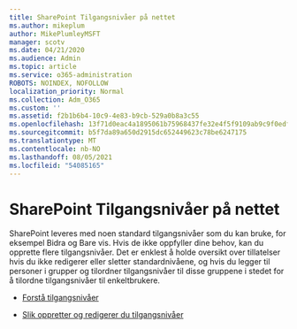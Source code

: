```yaml
---
title: SharePoint Tilgangsnivåer på nettet
ms.author: mikeplum
author: MikePlumleyMSFT
manager: scotv
ms.date: 04/21/2020
ms.audience: Admin
ms.topic: article
ms.service: o365-administration
ROBOTS: NOINDEX, NOFOLLOW
localization_priority: Normal
ms.collection: Adm_O365
ms.custom: ''
ms.assetid: f2b1b6b4-10c9-4e83-b9cb-529a0b8a3c55
ms.openlocfilehash: 13f71d0eac4a1895061b75968437fe32e4f5f9109ab9c9f0edfe371d7d0c995c
ms.sourcegitcommit: b5f7da89a650d2915dc652449623c78be6247175
ms.translationtype: MT
ms.contentlocale: nb-NO
ms.lasthandoff: 08/05/2021
ms.locfileid: "54085165"
---
```

# <a name="sharepoint-online-permission-levels"></a>SharePoint Tilgangsnivåer på nettet

SharePoint leveres med noen standard tilgangsnivåer som du kan bruke, for eksempel Bidra og Bare vis. Hvis de ikke oppfyller dine behov, kan du opprette flere tilgangsnivåer. Det er enklest å holde oversikt over tillatelser hvis du ikke redigerer eller sletter standardnivåene, og hvis du legger til personer i grupper og tilordner tilgangsnivåer til disse gruppene i stedet for å tilordne tilgangsnivåer til enkeltbrukere.
  
- [Forstå tilgangsnivåer](https://go.microsoft.com/fwlink/?linkid=867071)
    
- [Slik oppretter og redigerer du tilgangsnivåer](https://go.microsoft.com/fwlink/?linkid=867072)
    

